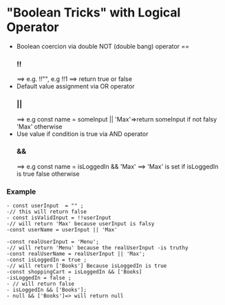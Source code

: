 # "Boolean Tricks" with Logical Operator
 * Boolean coercion via double NOT (double bang) operator == <h3>!!</h3> ==> e.g. !!"", e.g !!1 ==> return true or false
 * Default value assignment via OR operator <h3>||</h3> ==> e.g const name = someInput || 'Max'=>return someInput if not falsy 'Max' otherwise
 * Use value if condition is true via AND operator <h3>&&</h3> ==> e.g const name = isLoggedIn && 'Max' ==> 'Max' is set if isLoggedIn is true false otherwise
### Example 
    - const userInput  = "" ; 
    -// this will return false  
    - const isValidInput = !!userInput
    -// will return 'Max' because userInput is falsy 
    -const userName = userInput || 'Max' 

    -const realUserInput = 'Menu';
    -// will return 'Menu' because the realUserInput -is truthy 
    -const realUserName = realUserInput || 'Max'; 
    -const isLoggedIn = true ; 
    -// will return ['Books'] Because isLoggedIn is true
    -const shoppingCart = isLoggedIn && ['Books]
    -isLoggedIn = false ; 
    - // will return false 
    - isLoggedIn && ['Books'];
    - null && ['Books']=> will return null  